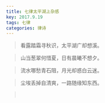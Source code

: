 ```yaml
---
title: 七律太平湖上杂感
key: 2017.9.19
tags: 七律
categories: 律诗
---
```


<blockquote class="blockquote-center">看露踏霜寻秋识，太平湖广却想溪。
</blockquote>
<blockquote class="blockquote-center">山当葱翠何惜夏，日有晨曦不想夕。
</blockquote>
<blockquote class="blockquote-center">流水哪愁青石阻，月光却惑白云迷。
</blockquote>
<blockquote class="blockquote-center">尘埃丢掉自清爽，一路随缘知东西。
</blockquote>
<blockquote class="blockquote-center"></br>
</blockquote>
